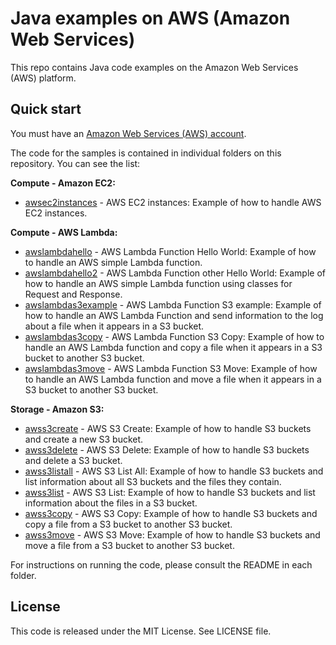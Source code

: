 # Java examples on AWS (Amazon Web Services)

This repo contains Java code examples on the Amazon Web Services (AWS) platform.




## Quick start

You must have an [Amazon Web Services (AWS) account](http://aws.amazon.com/).

The code for the samples is contained in individual folders on this repository. You can see the list:

**Compute - Amazon EC2:**
* [awsec2instances](/awsec2instances) - AWS EC2 instances: Example of how to handle AWS EC2 instances.

**Compute - AWS Lambda:**
* [awslambdahello](/awslambdahello) - AWS Lambda Function Hello World: Example of how to handle an AWS simple Lambda function.
* [awslambdahello2](/awslambdahello2) - AWS Lambda Function other Hello World: Example of how to handle an AWS simple Lambda function using classes for Request and Response.
* [awslambdas3example](/awslambdas3example) - AWS Lambda Function S3 example: Example of how to handle an AWS Lambda Function and send information to the log about a file when it appears in a S3 bucket.
* [awslambdas3copy](/awslambdas3copy) - AWS Lambda Function S3 Copy: Example of how to handle an AWS Lambda function and copy a file when it appears in a S3 bucket to another S3 bucket.
* [awslambdas3move](/awslambdas3move) - AWS Lambda Function S3 Move: Example of how to handle an AWS Lambda function and move a file when it appears in a S3 bucket to another S3 bucket.

**Storage - Amazon S3:**
* [awss3create](/awss3create) - AWS S3 Create: Example of how to handle S3 buckets and create a new S3 bucket.
* [awss3delete](/awss3delete) - AWS S3 Delete: Example of how to handle S3 buckets and delete a S3 bucket.
* [awss3listall](/awss3listall) - AWS S3 List All: Example of how to handle S3 buckets and list information about all S3 buckets and the files they contain.
* [awss3list](/awss3list) - AWS S3 List: Example of how to handle S3 buckets and list information about the files in a S3 bucket.
* [awss3copy](/awss3copy) - AWS S3 Copy: Example of how to handle S3 buckets and copy a file from a S3 bucket to another S3 bucket.
* [awss3move](/awss3move) - AWS S3 Move: Example of how to handle S3 buckets and move a file from a S3 bucket to another S3 bucket.


For instructions on running the code, please consult the README in each folder. 




## License

This code is released under the MIT License. See LICENSE file.